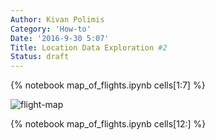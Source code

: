 ```yaml
---
Author: Kivan Polimis
Category: 'How-to'
Date: '2016-9-30 5:07'
Title: Location Data Exploration #2
Status: draft
---
```


{% notebook map_of_flights.ipynb cells[1:7] %}

![flight-map](../../images/flights.png)

{% notebook map_of_flights.ipynb cells[12:] %}

